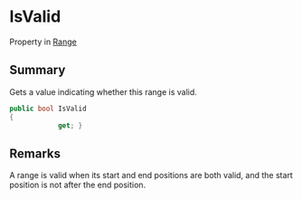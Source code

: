 # IsValid

Property in [Range](yarn.compiler.range.md)

## Summary

Gets a value indicating whether this range is valid.

```csharp
public bool IsValid
{
            get; }
```

## Remarks

A range is valid when its start and end positions are both valid, and the start position is not after the end position.
